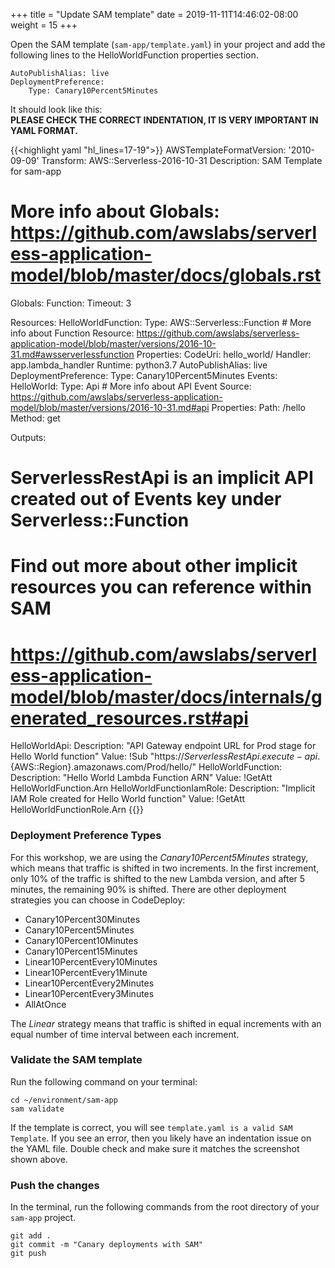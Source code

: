 +++
title = "Update SAM template"
date = 2019-11-11T14:46:02-08:00
weight = 15
+++

Open the SAM template (`sam-app/template.yaml`) in your project and add the following lines to the HelloWorldFunction properties section. 

```
AutoPublishAlias: live
DeploymentPreference:
    Type: Canary10Percent5Minutes
```

It should look like this:  
**PLEASE CHECK THE CORRECT INDENTATION, IT IS VERY IMPORTANT IN YAML FORMAT.**

{{<highlight yaml "hl_lines=17-19">}}
AWSTemplateFormatVersion: '2010-09-09'
Transform: AWS::Serverless-2016-10-31
Description: SAM Template for sam-app

# More info about Globals: https://github.com/awslabs/serverless-application-model/blob/master/docs/globals.rst
Globals:
  Function:
    Timeout: 3

Resources:
  HelloWorldFunction:
    Type: AWS::Serverless::Function # More info about Function Resource: https://github.com/awslabs/serverless-application-model/blob/master/versions/2016-10-31.md#awsserverlessfunction
    Properties:
      CodeUri: hello_world/
      Handler: app.lambda_handler
      Runtime: python3.7
      AutoPublishAlias: live
      DeploymentPreference:
          Type: Canary10Percent5Minutes
      Events:
        HelloWorld:
          Type: Api # More info about API Event Source: https://github.com/awslabs/serverless-application-model/blob/master/versions/2016-10-31.md#api
          Properties:
            Path: /hello
            Method: get

Outputs:
  # ServerlessRestApi is an implicit API created out of Events key under Serverless::Function
  # Find out more about other implicit resources you can reference within SAM
  # https://github.com/awslabs/serverless-application-model/blob/master/docs/internals/generated_resources.rst#api
  HelloWorldApi:
    Description: "API Gateway endpoint URL for Prod stage for Hello World function"
    Value: !Sub "https://${ServerlessRestApi}.execute-api.${AWS::Region}.amazonaws.com/Prod/hello/"
  HelloWorldFunction:
    Description: "Hello World Lambda Function ARN"
    Value: !GetAtt HelloWorldFunction.Arn
  HelloWorldFunctionIamRole:
    Description: "Implicit IAM Role created for Hello World function"
    Value: !GetAtt HelloWorldFunctionRole.Arn
{{</highlight>}}

### Deployment Preference Types

For this workshop, we are using the _Canary10Percent5Minutes_ strategy, which means that traffic is shifted in two increments. In the first increment, only 10% of the traffic is shifted to the new Lambda version, and after 5 minutes, the remaining 90% is shifted. There are other deployment strategies you can choose in CodeDeploy:

- Canary10Percent30Minutes
- Canary10Percent5Minutes
- Canary10Percent10Minutes
- Canary10Percent15Minutes
- Linear10PercentEvery10Minutes
- Linear10PercentEvery1Minute
- Linear10PercentEvery2Minutes
- Linear10PercentEvery3Minutes
- AllAtOnce

The _Linear_ strategy means that traffic is shifted in equal increments with an equal number of time interval between each increment.

### Validate the SAM template
Run the following command on your terminal: 

```
cd ~/environment/sam-app
sam validate
```

If the template is correct, you will see `template.yaml is a valid SAM Template`. If you see an error, then you likely have an indentation issue on the YAML file. Double check and make sure it matches the screenshot shown above.

### Push the changes

In the terminal, run the following commands from the root directory of your `sam-app` project.

```
git add .
git commit -m "Canary deployments with SAM"
git push
```
